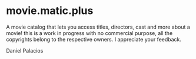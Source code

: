# movie.matic.plus

A movie catalog that lets you access titles, directors, cast and more about a movie!
this is a work in progress with no commercial purpose, all the copyrights belong to
the respective owners.
I appreciate your feedback.

Daniel Palacios